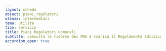 ```yaml
---
layout: scheda
object: piani_regolatori
utenza: intermediari
tema: utilita
tipo: servizio
title: Piani Regolatori Comunali
subtitle: consulta le risorse dei PRG e scarica il Regolamento Edilizio
accordion_open: true
---
```

